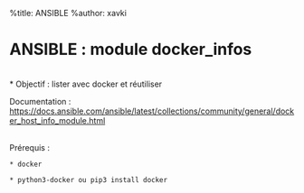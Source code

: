 %title: ANSIBLE
%author: xavki


# ANSIBLE : module docker_infos


<br>
* Objectif : lister avec docker et réutiliser

Documentation :
https://docs.ansible.com/ansible/latest/collections/community/general/docker_host_info_module.html


<br>
Prérequis :

	* docker

	* python3-docker ou pip3 install docker

<br>
